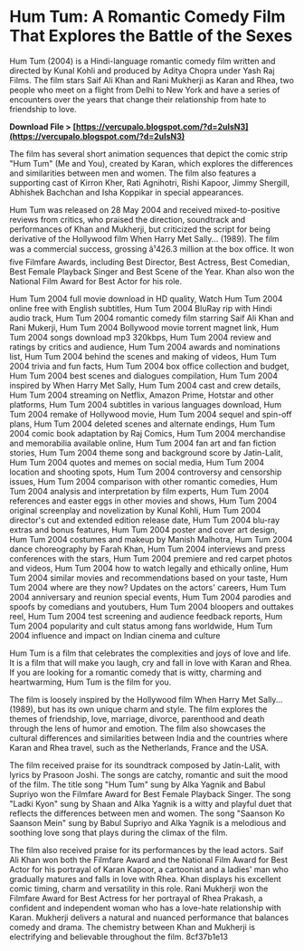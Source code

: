 # Hum Tum: A Romantic Comedy Film That Explores the Battle of the Sexes
  
Hum Tum (2004) is a Hindi-language romantic comedy film written and directed by Kunal Kohli and produced by Aditya Chopra under Yash Raj Films. The film stars Saif Ali Khan and Rani Mukherji as Karan and Rhea, two people who meet on a flight from Delhi to New York and have a series of encounters over the years that change their relationship from hate to friendship to love.
 
**Download File > [https://vercupalo.blogspot.com/?d=2uIsN3](https://vercupalo.blogspot.com/?d=2uIsN3)**


  
The film has several short animation sequences that depict the comic strip "Hum Tum" (Me and You), created by Karan, which explores the differences and similarities between men and women. The film also features a supporting cast of Kirron Kher, Rati Agnihotri, Rishi Kapoor, Jimmy Shergill, Abhishek Bachchan and Isha Koppikar in special appearances.
  
Hum Tum was released on 28 May 2004 and received mixed-to-positive reviews from critics, who praised the direction, soundtrack and performances of Khan and Mukherji, but criticized the script for being derivative of the Hollywood film When Harry Met Sally... (1989). The film was a commercial success, grossing â¹426.3 million at the box office. It won five Filmfare Awards, including Best Director, Best Actress, Best Comedian, Best Female Playback Singer and Best Scene of the Year. Khan also won the National Film Award for Best Actor for his role.
 
Hum Tum 2004 full movie download in HD quality,  Watch Hum Tum 2004 online free with English subtitles,  Hum Tum 2004 BluRay rip with Hindi audio track,  Hum Tum 2004 romantic comedy film starring Saif Ali Khan and Rani Mukerji,  Hum Tum 2004 Bollywood movie torrent magnet link,  Hum Tum 2004 songs download mp3 320kbps,  Hum Tum 2004 review and ratings by critics and audience,  Hum Tum 2004 awards and nominations list,  Hum Tum 2004 behind the scenes and making of videos,  Hum Tum 2004 trivia and fun facts,  Hum Tum 2004 box office collection and budget,  Hum Tum 2004 best scenes and dialogues compilation,  Hum Tum 2004 inspired by When Harry Met Sally,  Hum Tum 2004 cast and crew details,  Hum Tum 2004 streaming on Netflix, Amazon Prime, Hotstar and other platforms,  Hum Tum 2004 subtitles in various languages download,  Hum Tum 2004 remake of Hollywood movie,  Hum Tum 2004 sequel and spin-off plans,  Hum Tum 2004 deleted scenes and alternate endings,  Hum Tum 2004 comic book adaptation by Raj Comics,  Hum Tum 2004 merchandise and memorabilia available online,  Hum Tum 2004 fan art and fan fiction stories,  Hum Tum 2004 theme song and background score by Jatin-Lalit,  Hum Tum 2004 quotes and memes on social media,  Hum Tum 2004 location and shooting spots,  Hum Tum 2004 controversy and censorship issues,  Hum Tum 2004 comparison with other romantic comedies,  Hum Tum 2004 analysis and interpretation by film experts,  Hum Tum 2004 references and easter eggs in other movies and shows,  Hum Tum 2004 original screenplay and novelization by Kunal Kohli,  Hum Tum 2004 director's cut and extended edition release date,  Hum Tum 2004 blu-ray extras and bonus features,  Hum Tum 2004 poster and cover art design,  Hum Tum 2004 costumes and makeup by Manish Malhotra,  Hum Tum 2004 dance choreography by Farah Khan,  Hum Tum 2004 interviews and press conferences with the stars,  Hum Tum 2004 premiere and red carpet photos and videos,  Hum Tum 2004 how to watch legally and ethically online,  Hum Tum 2004 similar movies and recommendations based on your taste,  Hum Tum 2004 where are they now? Updates on the actors' careers,  Hum Tum 2004 anniversary and reunion special events,  Hum Tum 2004 parodies and spoofs by comedians and youtubers,  Hum Tum 2004 bloopers and outtakes reel,  Hum Tum 2004 test screening and audience feedback reports,  Hum Tum 2004 popularity and cult status among fans worldwide,  Hum Tum 2004 influence and impact on Indian cinema and culture
  
Hum Tum is a film that celebrates the complexities and joys of love and life. It is a film that will make you laugh, cry and fall in love with Karan and Rhea. If you are looking for a romantic comedy that is witty, charming and heartwarming, Hum Tum is the film for you.
  
The film is loosely inspired by the Hollywood film When Harry Met Sally... (1989), but has its own unique charm and style. The film explores the themes of friendship, love, marriage, divorce, parenthood and death through the lens of humor and emotion. The film also showcases the cultural differences and similarities between India and the countries where Karan and Rhea travel, such as the Netherlands, France and the USA.
  
The film received praise for its soundtrack composed by Jatin-Lalit, with lyrics by Prasoon Joshi. The songs are catchy, romantic and suit the mood of the film. The title song "Hum Tum" sung by Alka Yagnik and Babul Supriyo won the Filmfare Award for Best Female Playback Singer. The song "Ladki Kyon" sung by Shaan and Alka Yagnik is a witty and playful duet that reflects the differences between men and women. The song "Saanson Ko Saanson Mein" sung by Babul Supriyo and Alka Yagnik is a melodious and soothing love song that plays during the climax of the film.
  
The film also received praise for its performances by the lead actors. Saif Ali Khan won both the Filmfare Award and the National Film Award for Best Actor for his portrayal of Karan Kapoor, a cartoonist and a ladies' man who gradually matures and falls in love with Rhea. Khan displays his excellent comic timing, charm and versatility in this role. Rani Mukherji won the Filmfare Award for Best Actress for her portrayal of Rhea Prakash, a confident and independent woman who has a love-hate relationship with Karan. Mukherji delivers a natural and nuanced performance that balances comedy and drama. The chemistry between Khan and Mukherji is electrifying and believable throughout the film.
 8cf37b1e13
 
